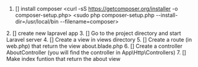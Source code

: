1.  [] install composer
<curl -sS https://getcomposer.org/installer -o composer-setup.php>
<sudo php composer-setup.php --install-dir=/usr/local/bin --filename=composer>
<alias composer='/usr/local/bin/composer'>
2.  [] create new lapravel app
<composer create-project laravel/laravel domco>
3.  [] Go to the project directory and start Laravel server
<php artisan serve>
4.  [] Create a view in views directory
<about.blade.php>
5.  [] Create a route (in web.php) that return the view about.blade.php
6.  [] Create a controller AboutController (you will find the controller in App\Http\Controllers)
<php artisan make:controller AboutController>
7.  [] Make index funtion that return the about view